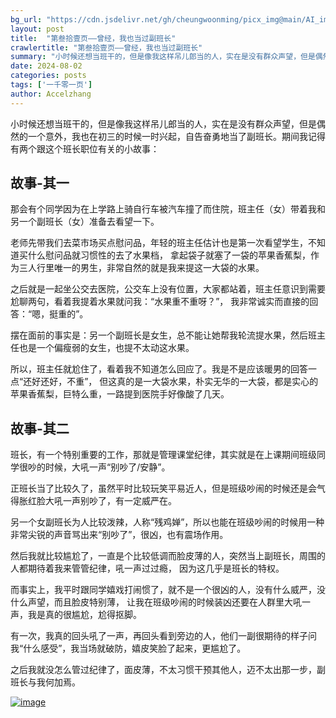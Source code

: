 ```yaml
---
bg_url: "https://cdn.jsdelivr.net/gh/cheungwoonming/picx_img@main/AI_img/AI-image-039.jpg"
layout: post
title:  "第叁拾壹页——曾经，我也当过副班长"
crawlertitle: "第叁拾壹页——曾经，我也当过副班长"
summary: "小时候还想当班干的，但是像我这样吊儿郎当的人，实在是没有群众声望，但是偶然的一个意外，我也在初三的时候一时兴起，自告奋勇地当了副班长..."
date: 2024-08-02
categories: posts
tags: ['一千零一页']
author: Accelzhang
---
```


小时候还想当班干的，但是像我这样吊儿郎当的人，实在是没有群众声望，但是偶然的一个意外，我也在初三的时候一时兴起，自告奋勇地当了副班长。期间我记得有两个跟这个班长职位有关的小故事：

## 故事-其一
那会有个同学因为在上学路上骑自行车被汽车撞了而住院，班主任（女）带着我和另一个副班长（女）准备去看望一下。

老师先带我们去菜市场买点慰问品，年轻的班主任估计也是第一次看望学生，不知道买什么慰问品就习惯性的去了水果档，
拿起袋子就塞了一袋的苹果香蕉梨，作为三人行里唯一的男生，非常自然的就是我来提这一大袋的水果。

之后就是一起坐公交去医院，公交车上没有位置，大家都站着，班主任意识到需要尬聊两句，看着我提着水果就问我：“水果重不重呀？”，
我非常诚实而直接的回答：“嗯，挺重的”。

摆在面前的事实是：另一个副班长是女生，总不能让她帮我轮流提水果，然后班主任也是一个偏瘦弱的女生，也提不太动这水果。

所以，班主任就尬住了，看着我不知道怎么回应了。我是不是应该暖男的回答一点“还好还好，不重”，
但这真的是一大袋水果，朴实无华的一大袋，都是实心的苹果香蕉梨，巨特么重，一路提到医院手好像酸了几天。

## 故事-其二

班长，有一个特别重要的工作，那就是管理课堂纪律，其实就是在上课期间班级同学很吵的时候，大吼一声“别吵了/安静”。

正班长当了比较久了，虽然平时比较玩笑平易近人，但是班级吵闹的时候还是会气得胀红脸大吼一声别吵了，有一定威严在。

另一个女副班长为人比较泼辣，人称“残鸡婵”，所以也能在班级吵闹的时候用一种非常尖锐的声音骂出来“别吵了”，很凶，也有震场作用。

然后我就比较尴尬了，一直是个比较低调而脸皮薄的人，突然当上副班长，周围的人都期待着我来管管纪律，吼一声过过瘾，
因为这几乎是班长的特权。

而事实上，我平时跟同学嬉戏打闹惯了，就不是一个很凶的人，没有什么威严，没什么声望，而且脸皮特别薄，
让我在班级吵闹的时候装凶还要在人群里大吼一声，我是真的很尴尬，尬得抠脚。

有一次，我真的回头吼了一声，再回头看到旁边的人，他们一副很期待的样子问我“什么感受”，我当场就破防，嬉皮笑脸了起来，更尴尬了。

之后我就没怎么管过纪律了，面皮薄，不太习惯干预其他人，迈不太出那一步，副班长与我何加焉。

[![image](https://cdn.jsdelivr.net/gh/cheungwoonming/picx_img@main/AI_img/AI-image-039.jpg)](https://cdn.jsdelivr.net/gh/cheungwoonming/picx_img@main/AI_img/AI-image-039.jpg)

